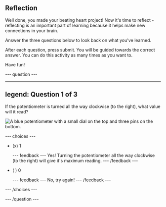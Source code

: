 ## Reflection

Well done, you made your beating heart project! Now it's time to reflect - reflecting is an important part of learning because it helps make new connections in your brain.

Answer the three questions below to look back on what you've learned.

After each question, press submit. You will be guided towards the correct answer. You can do this activity as many times as you want to.

Have fun!

--- question ---

---
legend: Question 1 of 3
---

If the potentiometer is turned all the way clockwise (to the right), what value will it read?

![A blue potentiometer with a small dial on the top and three pins on the bottom.](images/potentiometer.svg)

--- choices ---

- (x) 1

  --- feedback ---
Yes! Turning the potentiometer all the way clockwise (to the right) will give it's maximum reading.
  --- /feedback ---

- ( ) 0

  --- feedback ---
No, try again!
  --- /feedback ---

--- /choices ---

--- /question ---
